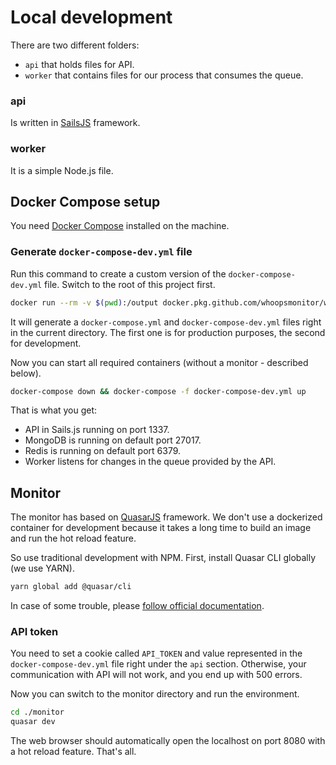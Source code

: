 # Local development
There are two different folders:

-  `api` that holds files for API.
-  `worker` that contains files for our process that consumes the queue.

### api
Is written in [SailsJS](https://sailsjs.com) framework.

### worker
It is a simple Node.js file.

## Docker Compose setup
You need [Docker Compose](https://docs.docker.com/compose/) installed on the machine.

### Generate `docker-compose-dev.yml` file
Run this command to create a custom version of the `docker-compose-dev.yml` file. Switch to the root of this project first.

```bash
docker run --rm -v $(pwd):/output docker.pkg.github.com/whoopsmonitor/whoopsmonitor/generate-docker-compose:latest
```

It will generate a `docker-compose.yml` and `docker-compose-dev.yml` files right in the current directory. The first one is for production purposes, the second for development.

Now you can start all required containers (without a monitor - described below).

```sh
docker-compose down && docker-compose -f docker-compose-dev.yml up
```

That is what you get:

 - API in Sails.js running on port 1337.
 - MongoDB is running on default port 27017.
 - Redis is running on default port 6379.
 - Worker listens for changes in the queue provided by the API.

## Monitor
The monitor has based on [QuasarJS](https://quasar.dev) framework. We don't use a dockerized container for development because it takes a long time to build an image and run the hot reload feature.

So use traditional development with NPM. First, install Quasar CLI globally (we use YARN).

```bash
yarn global add @quasar/cli
```

In case of some trouble, please [follow official documentation](https://quasar.dev/quasar-cli/installation).

### API token
You need to set a cookie called `API_TOKEN` and value represented in the `docker-compose-dev.yml` file right under the `api` section.
Otherwise, your communication with API will not work, and you end up with 500 errors.

Now you can switch to the monitor directory and run the environment.

```bash
cd ./monitor
quasar dev
```

The web browser should automatically open the localhost on port 8080 with a hot reload feature. That's all.
